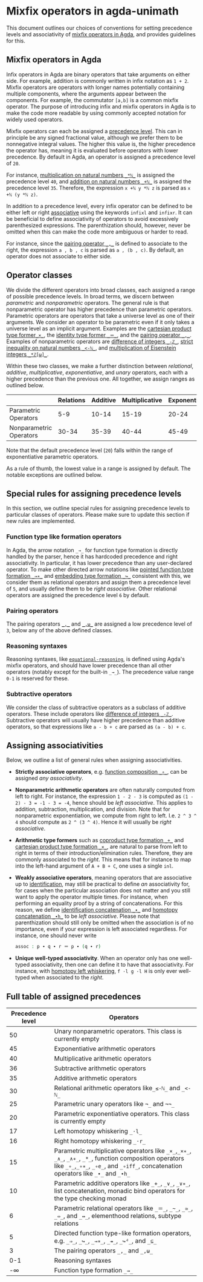 # Mixfix operators in agda-unimath

This document outlines our choices of conventions for setting precedence levels
and associativity of
[mixfix operators in Agda](https://agda.readthedocs.io/en/latest/language/mixfix-operators.html),
and provides guidelines for this.

## Mixfix operators in Agda

Infix operators in Agda are binary operators that take arguments on either side.
For example, addition is commonly written in infix notation as `1 + 2`. Mixfix
operators are operators with longer names potentially containing multiple
components, where the arguments appear between the components. For example, the
commutator `[a,b]` is a common mixfix operator. The purpose of introducing infix
and mixfix operators in Agda is to make the code more readable by using commonly
accepted notation for widely used operators.

Mixfix operators can each be assigned a
[precedence level](https://agda.readthedocs.io/en/latest/language/mixfix-operators.html#precedence).
This can in principle be any signed fractional value, although we prefer them to
be nonnegative integral values. The higher this value is, the higher precedence
the operator has, meaning it is evaluated before operators with lower
precedence. By default in Agda, an operator is assigned a precedence level of
`20`.

For instance,
[multiplication on natural numbers `_*ℕ_`](elementary-number-theory.multiplication-natural-numbers.md)
is assigned the precedence level `40`, and
[addition on natural numbers `_+ℕ_`](elementary-number-theory.addition-natural-numbers.md)
is assigned the precedence level `35`. Therefore, the expression `x +ℕ y *ℕ z`
is parsed as `x +ℕ (y *ℕ z)`.

In addition to a precedence level, every infix operator can be defined to be
either left or right
[associative](https://agda.readthedocs.io/en/latest/language/mixfix-operators.html#associativity)
using the keywords `infixl` and `infixr`. It can be beneficial to define
associativity of operators to avoid excessively parenthesized expressions. The
parenthization should, however, never be omitted when this can make the code
more ambiguous or harder to read.

For instance, since the
[pairing operator `_,_`](foundation.dependent-pair-types.md) is defined to
associate to the right, the expression `a , b , c` is parsed as `a , (b , c)`.
By default, an operator does not associate to either side.

## Operator classes

We divide the different operators into broad classes, each assigned a range of
possible precedence levels. In broad terms, we discern between _parametric_ and
_nonparametric_ operators. The general rule is that nonparametric operator has
higher precedence than parametric operators. Parametric operators are operators
that take a universe level as one of their arguments. We consider an operator to
be parametric even if it only takes a universe level as an implicit argument.
Examples are the
[cartesian product type former`_×_`](foundation-core.cartesian-product-types.md),
the [identity type former `_＝_`](foundation-core.identity-types.md), and the
[pairing operator `_,_`](foundation.dependent-pair-types.md). Examples of
nonparametric operators are
[difference of integers `_-ℤ_`](elementary-number-theory.difference-integers.md),
[strict inequality on natural numbers `_<-ℕ_`](elementary-number-theory.strict-inequality-natural-numbers.md),
and
[multiplication of Eisenstein integers `_*ℤ[ω]_`](commutative-algebra.eisenstein-integers.md).

Within these two classes, we make a further distinction between _relational_,
_additive_, _multiplicative_, _exponentiative_, and _unary_ operators, each with
a higher precedence than the previous one. All together, we assign ranges as
outlined below.

|                         | Relations | Additive | Multiplicative | Exponentiative | Unary |
| ----------------------- | --------- | -------- | -------------- | -------------- | ----- |
| Parametric Operators    | 5-9       | 10-14    | 15-19          | 20-24          | 25-29 |
| Nonparametric Operators | 30-34     | 35-39    | 40-44          | 45-49          | 50-54 |

Note that the default precedence level (`20`) falls within the range of
exponentiative parametric operators.

As a rule of thumb, the lowest value in a range is assigned by default. The
notable exceptions are outlined below.

## Special rules for assigning precedence levels

In this section, we outline special rules for assigning precedence levels to
particular classes of operators. Please make sure to update this section if new
rules are implemented.

### Function type like formation operators

In Agda, the arrow notation `_→_` for function type formation is directly
handled by the parser, hence it has hardcoded precedence and right
associativity. In particular, it has lower precedence than any user-declared
operator. To make other directed arrow notations like
[pointed function type formation `_→∗_`](structured-types.pointed-maps.md) and
[embedding type formation `_↪_`](foundation-core.embeddings.md) consistent with
this, we consider them as relational operators and assign them a precedence
level of `5`, and usually define them to be _right associative_. Other
relational operators are assigned the precedence level `6` by default.

### Pairing operators

The pairing operators [`_,_`](foundation.dependent-pair-types.md) and
[`_,ω_`](foundation.large-dependent-pair-types.md) are assigned a low precedence
level of `3`, below any of the above defined classes.

### Reasoning syntaxes

Reasoning syntaxes, like
[`equational-reasoning`](foundation-core.identity-types.md), is defined using
Agda's mixfix operators, and should have lower precedence than all other
operators (notably except for the built-in `_→_`). The precedence value range
`0-1` is reserved for these.

### Subtractive operators

We consider the class of subtractive operators as a subclass of additive
operators. These include operators like
[difference of integers `_-ℤ_`](elementary-number-theory.difference-integers.md).
Subtractive operators will usually have higher precedence than additive
operators, so that expressions like `a - b + c` are parsed as `(a - b) + c`.

## Assigning associativities

Below, we outline a list of general rules when assigning associativities.

- **Strictly associative operators**, e.g.
  [function composition `_∘_`](foundation-core.function-types.md), can be
  assigned _any associativity_.

- **Nonparametric arithmetic operators** are often naturally computed from left
  to right. For instance, the expression `1 - 2 - 3` is computed as
  `(1 - 2) - 3 = -1 - 3 = -4`, hence should be _left associative_. This applies
  to addition, subtraction, multiplication, and division. Note that for
  nonparametric exponentiation, we compute from right to left. I.e. `2 ^ 3 ^ 4`
  should compute as `2 ^ (3 ^ 4)`. Hence it will usually be _right associative_.

- **Arithmetic type formers** such as
  [coproduct type formation `_+_`](foundation-core.coproduct-types.md) and
  [cartesian product type formation `_×_`](foundation-core.cartesian-product-types.md),
  are natural to parse from left to right in terms of their
  introduction/elimination rules. Therefore, they are commonly associated to the
  _right_. This means that for instance to map into the left-hand argument of
  `A + B + C`, one uses a single `inl`.

- **Weakly associative operators**, meaning operators that are associative up to
  [identification](foundation-core.identity-types.md), may still be practical to
  define _an_ associativity for, for cases when the particular association does
  not matter and you still want to apply the operator multiple times. For
  instance, when performing an equality proof by a string of concatenations. For
  this reason, we define
  [identification concatenation `_∙_`](foundation-core.identity-types.md) and
  [homotopy concatenation `_∙h_`](foundation-core.homotopies.md) to be _left
  associative_. Please note that parenthization should still only be omitted
  when the association is of no importance, even if your expression is left
  associated regardless. For instance, one should never write

  ```agda
  assoc : p ∙ q ∙ r ＝ p ∙ (q ∙ r)
  ```

- **Unique well-typed associativity**. When an operator only has one well-typed
  associativity, then one can define it to have that associativity. For
  instance, with [homotopy left whiskering](foundation-core.homotopies.md),
  `f ·l g ·l H` is only ever well-typed when associated to the _right_.

## Full table of assigned precedences

| Precedence level | Operators                                                                                                                                                                                          |
| ---------------- | -------------------------------------------------------------------------------------------------------------------------------------------------------------------------------------------------- |
| 50               | Unary nonparametric operators. This class is currently empty                                                                                                                                       |
| 45               | Exponentiative arithmetic operators                                                                                                                                                                |
| 40               | Multiplicative arithmetic operators                                                                                                                                                                |
| 36               | Subtractive arithmetic operators                                                                                                                                                                   |
| 35               | Additive arithmetic operators                                                                                                                                                                      |
| 30               | Relational arithmetic operators like`_≤-ℕ_` and `_<-ℕ_`                                                                                                                                            |
| 25               | Parametric unary operators like `¬_` and `¬¬_`                                                                                                                                                     |
| 20               | Parametric exponentiative operators. This class is currently empty                                                                                                                                 |
| 17               | Left homotopy whiskering `_·l_`                                                                                                                                                                    |
| 16               | Right homotopy whiskering `_·r_`                                                                                                                                                                   |
| 15               | Parametric multiplicative operators like `_×_`,`_×∗_`, `_∧_`, `_∧∗_`, `_*_`, function composition operators like `_∘_`,`_∘∗_`, `_∘e_`, and `_∘iff_`, concatenation operators like `_∙_` and `_∙h_` |
| 10               | Parametric additive operators like `_+_`, `_∨_`, `_∨∗_`, list concatenation, monadic bind operators for the type checking monad                                                                    |
| 6                | Parametric relational operators like `_＝_`, `_~_`, `_≃_`, `_⇔_`, and `_↔_`, elementhood relations, subtype relations                                                                              |
| 5                | Directed function type-like formation operators, e.g. `_⇒_`, `_↪_`, `_→∗_`, `_↠_`, `_↪ᵈ_`, and `_⊆_`                                                                                               |
| 3                | The pairing operators `_,_` and `_,ω_`                                                                                                                                                             |
| 0-1              | Reasoning syntaxes                                                                                                                                                                                 |
| -∞               | Function type formation `_→_`                                                                                                                                                                      |
